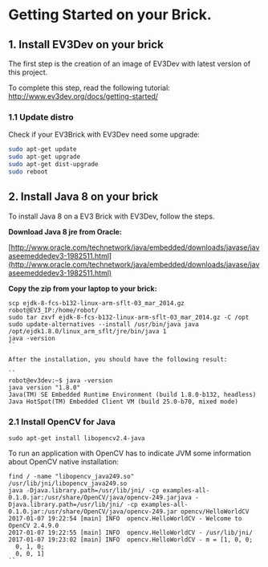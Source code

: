 # Getting Started on your Brick.

## 1. Install EV3Dev on your brick

The first step is the creation of an image of EV3Dev with latest version 
of this project.

To complete this step, read the following tutorial: http://www.ev3dev.org/docs/getting-started/

### 1.1 Update distro

Check if your EV3Brick with EV3Dev need some upgrade:

``` bash
sudo apt-get update
sudo apt-get upgrade
sudo apt-get dist-upgrade
sudo reboot
```


## 2. Install Java 8 on your brick

To install Java 8 on a EV3 Brick with EV3Dev, follow the steps.

**Download Java 8 jre from Oracle:**

[http://www.oracle.com/technetwork/java/embedded/downloads/javase/javaseemeddedev3-1982511.html](http://www.oracle.com/technetwork/java/embedded/downloads/javase/javaseemeddedev3-1982511.html)

**Copy the zip from your laptop to your brick:**

```
scp ejdk-8-fcs-b132-linux-arm-sflt-03_mar_2014.gz robot@EV3_IP:/home/robot/
sudo tar zxvf ejdk-8-fcs-b132-linux-arm-sflt-03_mar_2014.gz -C /opt
sudo update-alternatives --install /usr/bin/java java /opt/ejdk1.8.0/linux_arm_sflt/jre/bin/java 1
java -version
``

After the installation, you should have the following result:

``
robot@ev3dev:~$ java -version
java version "1.8.0"
Java(TM) SE Embedded Runtime Environment (build 1.8.0-b132, headless)
Java HotSpot(TM) Embedded Client VM (build 25.0-b70, mixed mode)
```

### 2.1 Install OpenCV for Java

``` 
sudo apt-get install libopencv2.4-java
```

To run an application with OpenCV has to indicate JVM some information about OpenCV native installation:

```
find / -name "libopencv_java249.so"
/usr/lib/jni/libopencv_java249.so
java -Djava.library.path=/usr/lib/jni/ -cp examples-all-0.1.0.jar:/usr/share/OpenCV/java/opencv-249.jarjava -Djava.library.path=/usr/lib/jni/ -cp examples-all-0.1.0.jar:/usr/share/OpenCV/java/opencv-249.jar opencv/HelloWorldCV
2017-01-07 19:22:54 [main] INFO  opencv.HelloWorldCV - Welcome to OpenCV 2.4.9.0
2017-01-07 19:22:55 [main] INFO  opencv.HelloWorldCV - /usr/lib/jni/
2017-01-07 19:23:02 [main] INFO  opencv.HelloWorldCV - m = [1, 0, 0;
  0, 1, 0;
  0, 0, 1]
``  
